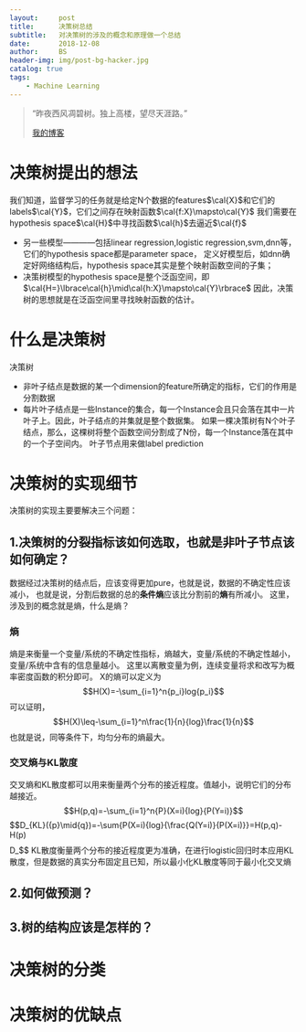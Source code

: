 ```yaml
---
layout:     post
title:      决策树总结
subtitle:   对决策树的涉及的概念和原理做一个总结
date:       2018-12-08
author:     BS
header-img: img/post-bg-hacker.jpg
catalog: true
tags:
    - Machine Learning
---
```


> “昨夜西风凋碧树。独上高楼，望尽天涯路。”
> 
> [我的博客](http://bishengsjtu.github.io)
>
> 

# 决策树提出的想法
我们知道，监督学习的任务就是给定N个数据的features$\cal{X}$和它们的labels$\cal{Y}$，它们之间存在映射函数$\cal{f:X}\mapsto\cal{Y}$
我们需要在hypothesis space$\cal{H}$中寻找函数$\cal{h}$去逼近$\cal{f}$
- 另一些模型————包括linear regression,logistic regression,svm,dnn等，它们的hypothesis space都是parameter space，
定义好模型后，如dnn确定好网络结构后，hypothesis space其实是整个映射函数空间的子集；
- 决策树模型的hypothesis space是整个泛函空间，即$\cal{H=}\lbrace\cal{h}\mid\cal{h:X}\mapsto\cal{Y}\rbrace$
因此，决策树的思想就是在泛函空间里寻找映射函数的估计。


# 什么是决策树
决策树
- 非叶子结点是数据的某一个dimension的feature所确定的指标，它们的作用是分割数据
- 每片叶子结点是一些Instance的集合，每一个Instance会且只会落在其中一片叶子上。因此，叶子结点的并集就是整个数据集。
如果一棵决策树有N个叶子结点，那么，这棵树将整个函数空间分割成了N份，每一个Instance落在其中的一个子空间内。
叶子节点用来做label prediction

# 决策树的实现细节
决策树的实现主要要解决三个问题：
## 1.决策树的分裂指标该如何选取，也就是非叶子节点该如何确定？

数据经过决策树的结点后，应该变得更加pure，也就是说，数据的不确定性应该减小，
也就是说，分割后数据的总的**条件熵**应该比分割前的**熵**有所减小。
这里，涉及到的概念就是熵，什么是熵？
### 熵
熵是来衡量一个变量/系统的不确定性指标，熵越大，变量/系统的不确定性越小，变量/系统中含有的信息量越小。
这里以离散变量为例，连续变量将求和改写为概率密度函数的积分即可。
X的熵可以定义为$$H(X)=-\sum_{i=1}^n{p_i}log{p_i}$$
可以证明，$$H(X)\leq-\sum_{i=1}^n\frac{1}{n}{log}\frac{1}{n}$$
也就是说，同等条件下，均匀分布的熵最大。
### 交叉熵与KL散度
交叉熵和KL散度都可以用来衡量两个分布的接近程度。值越小，说明它们的分布越接近。
$$H(p,q)=-\sum_{i=1}^n{P}(X=i){log}{P(Y=i)}$$
$$D_{KL}({p}\mid{q})=-\sum{P(X=i){log}{\frac{Q(Y=i)}{P(X=i)}}=H(p,q)-H(p)$$
$$D_$$
KL散度衡量两个分布的接近程度更为准确，在进行logistic回归时本应用KL散度，但是数据的真实分布固定且已知，所以最小化KL散度等同于最小化交叉熵


## 2.如何做预测？
## 3.树的结构应该是怎样的？


# 决策树的分类

# 决策树的优缺点


<head>
    <script src="https://cdn.mathjax.org/mathjax/latest/MathJax.js?config=TeX-AMS-MML_HTMLorMML" type="text/javascript"></script>
    <script type="text/x-mathjax-config">
        MathJax.Hub.Config({
            tex2jax: {
            skipTags: ['script', 'noscript', 'style', 'textarea', 'pre'],
            inlineMath: [['$','$']]
            }
        });
    </script>
</head>